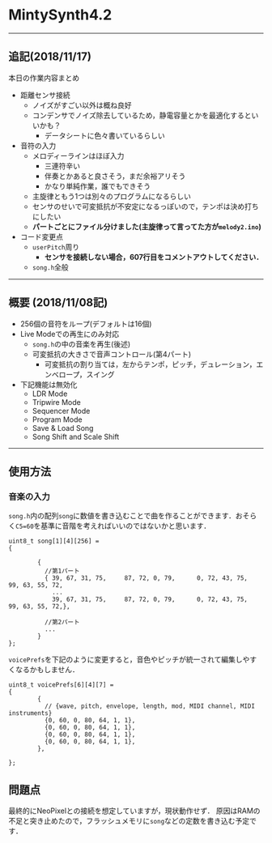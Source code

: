 # MintySynth4.2
----
## 追記(2018/11/17)
本日の作業内容まとめ
- 距離センサ接続
	- ノイズがすごい以外は概ね良好
	- コンデンサでノイズ除去しているため，静電容量とかを最適化するといいかも？
		- データシートに色々書いているらしい
- 音符の入力
	- メロディーラインはほぼ入力
		- 三連符辛い
		- 伴奏とかあると良さそう，まだ余裕アリそう
		- かなり単純作業，誰でもできそう
	- 主旋律ともう1つは別々のプログラムになるらしい
	- センサのせいで可変抵抗が不安定になるっぽいので，テンポは決め打ちにしたい
	- **パートごとにファイル分けました(主旋律って言ってた方が`melody2.ino`)**
- コード変更点
	- `userPitch`周り
		- **センサを接続しない場合，607行目をコメントアウトしてください．**
	- `song.h`全般
----
## 概要 (2018/11/08記)
- 256個の音符をループ(デフォルトは16個)
- Live Modeでの再生にのみ対応
	- `song.h`の中の音楽を再生(後述)
	- 可変抵抗の大きさで音声コントロール(第4パート)
		- 可変抵抗の割り当ては，左からテンポ，ピッチ，デュレーション，エンベロープ，スイング
- 下記機能は無効化
	- LDR Mode
	- Tripwire Mode
	- Sequencer Mode
	- Program Mode
	- Save & Load Song
	- Song Shift and Scale Shift
----
## 使用方法
### 音楽の入力
`song.h`内の配列`song`に数値を書き込むことで曲を作ることができます．おそらく`C5=60`を基準に音階を考えればいいのではないかと思います．
```
uint8_t song[1][4][256] =
{

        {
          //第1パート
          { 39, 67, 31, 75,     87, 72, 0, 79,      0, 72, 43, 75,      99, 63, 55, 72,
            ...
            39, 67, 31, 75,     87, 72, 0, 79,      0, 72, 43, 75,      99, 63, 55, 72,},

          //第2パート
          ...
        }
};
```
`voicePrefs`を下記のように変更すると，音色やピッチが統一されて編集しやすくなるかもしません．
```
uint8_t voicePrefs[6][4][7] =
{
        {
          // {wave, pitch, envelope, length, mod, MIDI channel, MIDI instruments}
          {0, 60, 0, 80, 64, 1, 1},
          {0, 60, 0, 80, 64, 1, 1},
          {0, 60, 0, 80, 64, 1, 1},
          {0, 60, 0, 80, 64, 1, 1},
        },

};
```

## 問題点
最終的にNeoPixelとの接続を想定していますが，現状動作せず．
原因はRAMの不足と突き止めたので，フラッシュメモリに`song`などの定数を書き込む予定です．
